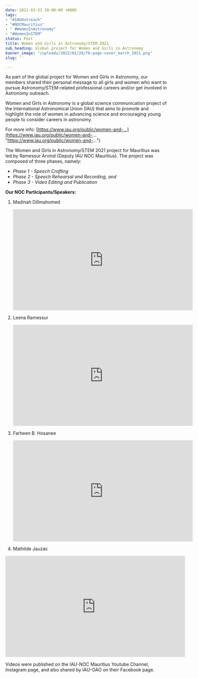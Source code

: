 ```yaml
---
date: 2021-03-31 20:00:00 +0000
tags:
- "#IAUOutreach"
- "#NOCMauritius"
- " #WomenInAstronomy"
- "#WomenInSTEM"
status: Past
title: Women and Girls in Astronomy/STEM 2021
sub_heading: Global project for Women and Girls in Astronomy
banner_image: "/uploads/2022/01/28/fb-page-cover_march_2021.png"
slug: ''

---
```

As part of the global project for Women and Girls in Astronomy, our members shared their personal message to all girls and women who want to pursue Astronomy/STEM-related professional careers and/or get involved in Astronomy outreach.

Women and Girls in Astronomy is a global science communication project of the International Astronomical Union (IAU) that aims to promote and highlight the role of women in advancing science and encouraging young people to consider careers in astronomy.

For more info: [https://www.iau.org/public/women-and-...](https://www.iau.org/public/women-and-... "https://www.iau.org/public/women-and-...")

The Women and Girls in Astronomy/STEM 2021 project for Mauritius was led by Ramessur Arvind (Deputy IAU NOC Mauritius). The project was composed of three phases, namely:

* _Phase 1 - Speech Crafting_
* _Phase 2 - Speech Rehearsal and Recording, and_
* _Phase 3 - Video Editing and Publication_

**Our NOC Participants/Speakers:**

1. Madinah Dillmahomed

   <iframe width="560" height="315" src="https://www.youtube.com/embed/FJ9-UxQE6n8" title="YouTube video player" frameborder="0" allow="accelerometer; autoplay; clipboard-write; encrypted-media; gyroscope; picture-in-picture" allowfullscreen></iframe>
2. Leena Ramessur 

    <iframe width="560" height="315" src="https://www.youtube.com/embed/svOQ0yldqds" title="YouTube video player" frameborder="0" allow="accelerometer; autoplay; clipboard-write; encrypted-media; gyroscope; picture-in-picture" allowfullscreen></iframe>
3. Farheen B. Hosanee

    <iframe width="560" height="315" src="https://www.youtube.com/embed/56Z1gz222ps" title="YouTube video player" frameborder="0" allow="accelerometer; autoplay; clipboard-write; encrypted-media; gyroscope; picture-in-picture" allowfullscreen></iframe>
4. Mathilde Jauzac

<iframe width="560" height="315" src="https://www.youtube.com/embed/ScYOo5Mh974" title="YouTube video player" frameborder="0" allow="accelerometer; autoplay; clipboard-write; encrypted-media; gyroscope; picture-in-picture" allowfullscreen> </iframe>

Videos were published on the IAU-NOC Mauritius Youtube Channel, Instagram page, and also shared by IAU-OAO on their Facebook page.